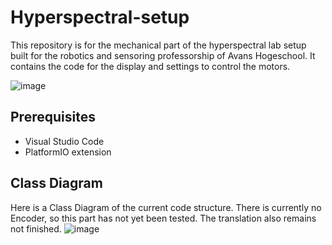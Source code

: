# Hyperspectral-setup

This repository is for the mechanical part of the hyperspectral lab setup built for the robotics and sensoring professorship of Avans Hogeschool. It contains the code for the display and settings to control the motors. 

![image](https://github.com/user-attachments/assets/df317eae-5a34-4614-8923-7c30844f694e)

## Prerequisites
- Visual Studio Code
- PlatformIO extension

## Class Diagram
Here is a Class Diagram of the current code structure. There is currently no Encoder, so this part has not yet been tested. The translation also remains not finished. 
![image](https://github.com/user-attachments/assets/36a29e96-6816-480a-adef-02e3fac6f22b)


##

